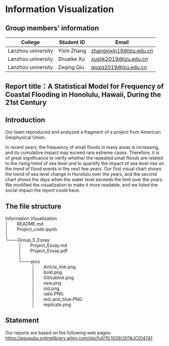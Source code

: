 # Information Visualization

## Group members' information
|      College     | Student ID|        Email          |
|------------------|-----------|-----------------------|
|Lanzhou university|Yixin Zhang|zhangyixin19@lzu.edu.cn|
|Lanzhou university|Shuaike Xu |   xushk2019@lzu.edu.cn|
|Lanzhou university|Zeqing Qiu |   qiuzq2019@lzu.edu.cn|

## Report title：A Statistical Model for Frequency of Coastal Flooding in Honolulu, Hawaii, During the 21st Century

## Introduction
Our team reproduced and analyzed a fragment of a project from American Geophysical Union.

In recent years, the frequency of small floods in many areas is increasing, and its cumulative impact may exceed rare extreme cases. Therefore, it is of great significance to verify whether the repeated small floods are related to the rising trend of sea level and to quantify the impact of sea level rise on the trend of flood events in the next few years. Our first visual chart shows the trend of sea level change in Honolulu over the years, and the second chart shows the days when the water level exceeds the limit over the years. We modified the visualization to make it more readable, and we listed the social impact the report could have.

## The file structure
Information Visualization<br>
│&emsp;&emsp;README.md<br>
│&emsp;&emsp;Project_code.ipynb<br>
│<br>
└───Group_5_Essay<br>
&emsp;&emsp;&emsp;│&emsp;&emsp;Project_Essay.md<br>
&emsp;&emsp;&emsp;│&emsp;&emsp;Project_Essay.pdf<br>
&emsp;&emsp;&emsp;│<br>
&emsp;&emsp;&emsp;└───pics<br>
&emsp;&emsp;&emsp;&emsp;&emsp;&emsp;│&emsp;&emsp;Article_link.png<br>
&emsp;&emsp;&emsp;&emsp;&emsp;&emsp;│&emsp;&emsp;bold.png<br>
&emsp;&emsp;&emsp;&emsp;&emsp;&emsp;│&emsp;&emsp;Githublink.png<br>
&emsp;&emsp;&emsp;&emsp;&emsp;&emsp;│&emsp;&emsp;new.png<br>
&emsp;&emsp;&emsp;&emsp;&emsp;&emsp;│&emsp;&emsp;old.png<br>
&emsp;&emsp;&emsp;&emsp;&emsp;&emsp;│&emsp;&emsp;ratio.PNG<br>
&emsp;&emsp;&emsp;&emsp;&emsp;&emsp;│&emsp;&emsp;red_and_blue.PNG<br>
&emsp;&emsp;&emsp;&emsp;&emsp;&emsp;│&emsp;&emsp;replicate.png<br>

## Statement
Our reports are based on the following web pages: https://agupubs.onlinelibrary.wiley.com/doi/full/10.1029/2018JC014741
